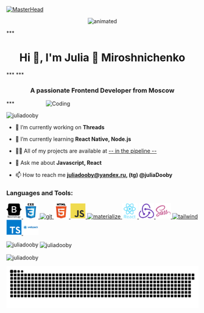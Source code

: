 [![MasterHead](https://i.pinimg.com/originals/6b/cd/f2/6bcdf2799bc8300f6684fe9b432c2c5b.gif)](https://juliadooby.io)

<p align="center">
  <img src="[demo.gif](https://i.pinimg.com/originals/6b/cd/f2/6bcdf2799bc8300f6684fe9b432c2c5b.gif)" alt="animated" />
</p>
***<h1 align="center">Hi 👋, I'm Julia 🦋 Miroshnichenko</h1>***
***<h3 align="center">A passionate Frontend Developer from Moscow</h3>***
<img align="right" alt="Coding" width="400" src="https://media.tenor.com/PP9v7VIs6R4AAAAd/scaler-create-impact.gif">

<p align="left"> <img src="https://komarev.com/ghpvc/?username=juliadooby&label=Profile%20views&color=0e75b6&style=flat" alt="juliadooby" /> </p>

- 🔭 I’m currently working on **Threads**

- 🌱 I’m currently learning **React Native, Node.js**

- 👨‍💻 All of my projects are available at [-- in the pipeline --]()

- 💬 Ask me about **Javascript, React**

- 📫 How to reach me **juliadooby@yandex.ru, (tg) @juliaDooby**

<!-- <h3 align="left">Connect with me:</h3>
<p align="left">
<a href="https://linkedin.com/in/www.linkedin.com/in/juliadooby" target="blank"><img align="center" src="https://raw.githubusercontent.com/rahuldkjain/github-profile-readme-generator/master/src/images/icons/Social/linked-in-alt.svg" alt="www.linkedin.com/in/juliadooby" height="30" width="40" /></a>
<a href="https://www.leetcode.com/https://leetcode.com/juliadooby/" target="blank"><img align="center" src="https://raw.githubusercontent.com/rahuldkjain/github-profile-readme-generator/master/src/images/icons/Social/leet-code.svg" alt="https://leetcode.com/juliadooby/" height="30" width="40" /></a>
</p> -->

<h3 align="left">Languages and Tools:</h3>
<p align="left"> <a href="https://getbootstrap.com" target="_blank" rel="noreferrer"> <img src="https://raw.githubusercontent.com/devicons/devicon/master/icons/bootstrap/bootstrap-plain-wordmark.svg" alt="bootstrap" width="40" height="40"/> </a> <a href="https://www.w3schools.com/css/" target="_blank" rel="noreferrer"> <img src="https://raw.githubusercontent.com/devicons/devicon/master/icons/css3/css3-original-wordmark.svg" alt="css3" width="40" height="40"/> </a> <a href="https://git-scm.com/" target="_blank" rel="noreferrer"> <img src="https://www.vectorlogo.zone/logos/git-scm/git-scm-icon.svg" alt="git" width="40" height="40"/> </a> <a href="https://www.w3.org/html/" target="_blank" rel="noreferrer"> <img src="https://raw.githubusercontent.com/devicons/devicon/master/icons/html5/html5-original-wordmark.svg" alt="html5" width="40" height="40"/> </a> <a href="https://developer.mozilla.org/en-US/docs/Web/JavaScript" target="_blank" rel="noreferrer"> <img src="https://raw.githubusercontent.com/devicons/devicon/master/icons/javascript/javascript-original.svg" alt="javascript" width="40" height="40"/> </a> <a href="https://materializecss.com/" target="_blank" rel="noreferrer"> <img src="https://raw.githubusercontent.com/prplx/svg-logos/5585531d45d294869c4eaab4d7cf2e9c167710a9/svg/materialize.svg" alt="materialize" width="40" height="40"/> </a> <a href="https://reactjs.org/" target="_blank" rel="noreferrer"> <img src="https://raw.githubusercontent.com/devicons/devicon/master/icons/react/react-original-wordmark.svg" alt="react" width="40" height="40"/> </a> <a href="https://redux.js.org" target="_blank" rel="noreferrer"> <img src="https://raw.githubusercontent.com/devicons/devicon/master/icons/redux/redux-original.svg" alt="redux" width="40" height="40"/> </a> <a href="https://sass-lang.com" target="_blank" rel="noreferrer"> <img src="https://raw.githubusercontent.com/devicons/devicon/master/icons/sass/sass-original.svg" alt="sass" width="40" height="40"/> </a> <a href="https://tailwindcss.com/" target="_blank" rel="noreferrer"> <img src="https://www.vectorlogo.zone/logos/tailwindcss/tailwindcss-icon.svg" alt="tailwind" width="40" height="40"/> </a> <a href="https://www.typescriptlang.org/" target="_blank" rel="noreferrer"> <img src="https://raw.githubusercontent.com/devicons/devicon/master/icons/typescript/typescript-original.svg" alt="typescript" width="40" height="40"/> </a> <a href="https://webpack.js.org" target="_blank" rel="noreferrer"> <img src="https://raw.githubusercontent.com/devicons/devicon/d00d0969292a6569d45b06d3f350f463a0107b0d/icons/webpack/webpack-original-wordmark.svg" alt="webpack" width="40" height="40"/> </a> </p>

<p><img align="left" src="https://github-readme-stats.vercel.app/api/top-langs?username=juliadooby&show_icons=true&locale=en&layout=compact" alt="juliadooby" /></p>

<p>&nbsp;<img align="center" src="https://github-readme-stats.vercel.app/api?username=juliadooby&show_icons=true&locale=en" alt="juliadooby" /></p>

<p><img align="center" src="https://github-readme-streak-stats.herokuapp.com/?user=juliadooby&" alt="juliadooby" /></p>

![snake gif](https://github.com/juliaDooby/juliaDooby/blob/output/github-contribution-grid-snake.svg)

